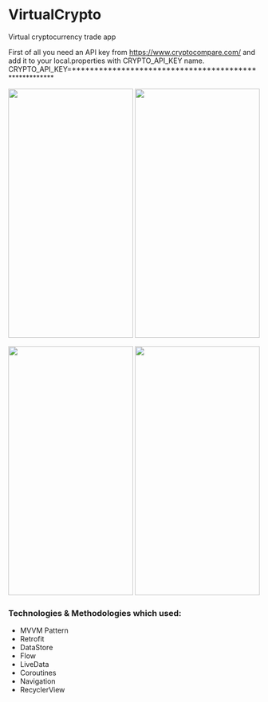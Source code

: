 # VirtualCrypto
Virtual cryptocurrency trade app

First of all you need an API key from https://www.cryptocompare.com/ and add it to your local.properties with CRYPTO_API_KEY name.
CRYPTO_API_KEY=******************************************************

<img src="https://user-images.githubusercontent.com/76568329/215105628-27008bd8-6fd8-4448-bdc0-67366a6d713b.png" width="250" height="500"/> <img src="https://user-images.githubusercontent.com/76568329/215105649-1559366e-5014-4e99-afea-b3ca42bfe4d7.png" width="250" height="500"/>

<img src="https://user-images.githubusercontent.com/76568329/215105665-ac7ebd34-4046-41b3-b89e-8f2f363ab24a.png" width="250" height="500"/> <img src="https://user-images.githubusercontent.com/76568329/215105681-da9e1683-e90c-42dd-acb4-e5e3a04f7f4c.png" width="250" height="500"/>

### Technologies & Methodologies which used:

- MVVM Pattern
- Retrofit
- DataStore
- Flow
- LiveData
- Coroutines
- Navigation
- RecyclerView
